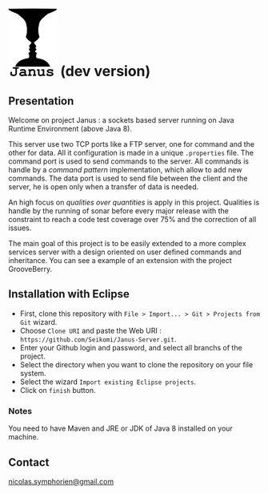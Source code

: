 # ![Janus Server](resources/janus-icon.png) (dev version)

## Presentation

Welcome on project Janus : a sockets based server running on Java Runtime Environment (above Java 8).

This server use two TCP ports like a FTP server, one for command and the other for data. All it configuration
is made in a unique `.properties` file.
The command port is used to send commands to the server. All commands is handle by a *command pattern* implementation, 
which allow to add new commands. The data port is used to send file between the client and the server, he is open only 
when a transfer of data is needed.

An high focus on *qualities over quantities* is apply in this project. Qualities is handle by the  running of sonar 
before every major release with the constraint to reach a code test coverage over 75% and the correction of all issues. 

The main goal of this project is to be easily extended to a more complex services server with a design oriented on user
defined commands and inheritance.
You can see a example of an extension with the project GrooveBerry.

## Installation with Eclipse

* First, clone this repository with `File > Import... > Git > Projects from Git` wizard.
* Choose `Clone URI` and paste the Web URI : `https://github.com/Seikomi/Janus-Server.git`.
* Enter your Github login and password, and select all branchs of the project.
* Select the directory when you want to clone the repository on your file system.
* Select the wizard `Import existing Eclipse projects`.
* Click on `finish` button.

### Notes

You need to have Maven and JRE or JDK of Java 8 installed on your machine.

## Contact

[nicolas.symphorien@gmail.com](mailto:nicolas.symphorien@gmail.com)